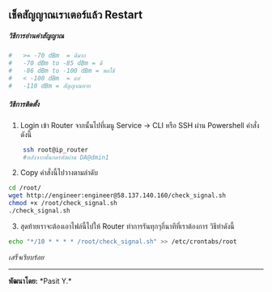 ## **เช็คสัญญาณเราเตอร์แล้ว Restart**
##### วิธีการอ่านค่าสัญญาณ
```bash
#   >= -70 dBm	= ดีมาก
#   -70 dBm to -85 dBm = ดี
#   -86 dBm to -100 dBm = พอใช้
#   < -100 dBm	= แย่
#   -110 dBm = สัญญาณหาย
```
##### วิธีการติดตั้ง
1. Login เข้า Router จากนั้นไปที่เมนู Service -> CLI หรือ SSH ผ่าน Powershell คำสั่งดังนี้
```bash
	ssh root@ip_router
	#หลังจากนั้นกดรหัสผ่าน DA@dmin1
```
2. Copy คำสั่งนี้ไปวางตามลำดับ
```bash
cd /root/
wget http://engineer:engineer@58.137.140.160/check_signal.sh
chmod +x /root/check_signal.sh
./check_signal.sh
```
3. สุดท้ายเราจะต้องเอาไฟล์นี้ไปให้ Router ทำการรันทุกๆกี่นาทีที่เราต้องการ วิธีทำดังนี้
```bash
echo "*/10 * * * * /root/check_signal.sh" >> /etc/crontabs/root
```
*เสร็จเรียบร้อย*
<hr>
<b>พัฒนาโดย:</b> *Pasit Y.*
